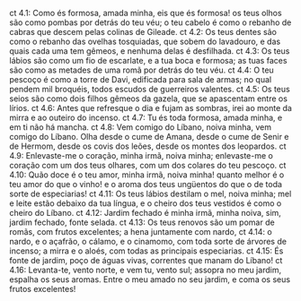 ct 4.1: Como és formosa, amada minha, eis que és formosa! os teus olhos são como pombas por detrás do teu véu; o teu cabelo é como o rebanho de cabras que descem pelas colinas de Gileade.
ct 4.2: Os teus dentes são como o rebanho das ovelhas tosquiadas, que sobem do lavadouro, e das quais cada uma tem gêmeos, e nenhuma delas é desfilhada.
ct 4.3: Os teus lábios são como um fio de escarlate, e a tua boca e formosa; as tuas faces são como as metades de uma romã por detrás do teu véu.
ct 4.4: O teu pescoço é como a torre de Davi, edificada para sala de armas; no qual pendem mil broquéis, todos escudos de guerreiros valentes.
ct 4.5: Os teus seios são como dois filhos gêmeos da gazela, que se apascentam entre os lírios.
ct 4.6: Antes que refresque o dia e fujam as sombras, irei ao monte da mirra e ao outeiro do incenso.
ct 4.7: Tu és toda formosa, amada minha, e em ti não há mancha.
ct 4.8: Vem comigo do Líbano, noiva minha, vem comigo do Líbano. Olha desde o cume de Amana, desde o cume de Senir e de Hermom, desde os covis dos leões, desde os montes dos leopardos.
ct 4.9: Enlevaste-me o coração, minha irmã, noiva minha; enlevaste-me o coração com um dos teus olhares, com um dos colares do teu pescoço.
ct 4.10: Quão doce é o teu amor, minha irmã, noiva minha! quanto melhor é o teu amor do que o vinho! e o aroma dos teus ungüentos do que o de toda sorte de especiarias!
ct 4.11: Os teus lábios destilam o mel, noiva minha; mel e leite estão debaixo da tua língua, e o cheiro dos teus vestidos é como o cheiro do Líbano.
ct 4.12: Jardim fechado é minha irmã, minha noiva, sim, jardim fechado, fonte selada.
ct 4.13: Os teus renovos são um pomar de romãs, com frutos excelentes; a hena juntamente com nardo,
ct 4.14: o nardo, e o açafrão, o cálamo, e o cinamomo, com toda sorte de árvores de incenso; a mirra e o aloés, com todas as principais especiarias.
ct 4.15: És fonte de jardim, poço de águas vivas, correntes que manam do Líbano!
ct 4.16: Levanta-te, vento norte, e vem tu, vento sul; assopra no meu jardim, espalha os seus aromas. Entre o meu amado no seu jardim, e coma os seus frutos excelentes!
